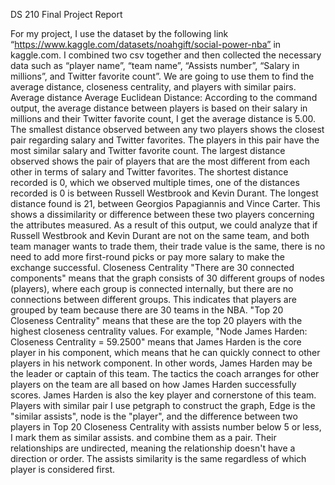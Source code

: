 DS 210 Final Project Report

For my project, I use the dataset by the following link 
“https://www.kaggle.com/datasets/noahgift/social-power-nba” in kaggle.com. I combined two csv together and then collected the necessary data such as “player name”, “team name”, “Assists number”, “Salary in millions”, and Twitter favorite count”.  We are going to use them to find the average distance, closeness centrality, and players with similar pairs.
Average distance
Average Euclidean Distance: According to the command output, the average distance between players is based on their salary in millions and their Twitter favorite count, I get the average distance is 5.00. 
The smallest distance observed between any two players shows the closest pair regarding salary and Twitter favorites. The players in this pair have the most similar salary and Twitter favorite count. The largest distance observed shows the pair of players that are the most different from each other in terms of salary and Twitter favorites.
The shortest distance recorded is 0, which we observed multiple times, one of the distances recorded is 0 is between Russell Westbrook and Kevin Durant.
The longest distance found is 21, between Georgios Papagiannis and Vince Carter. This shows a dissimilarity or difference between these two players concerning the attributes measured.
As a result of this output, we could analyze that if Russell Westbrook and Kevin Durant are not on the same team, and both team manager wants to trade them, their trade value is the same, there is no need to add more first-round picks or pay more salary to make the exchange successful.
Closeness Centrality
"There are 30 connected components" means that the graph consists of 30 different groups of nodes (players), where each group is connected internally, but there are no connections between different groups. This indicates that players are grouped by team because there are 30 teams in the NBA.
"Top 20 Closeness Centrality" means that these are the top 20 players with the highest closeness centrality values. For example, "Node James Harden: Closeness Centrality = 59.2500" means that James Harden is the core player in his component, which means that he can quickly connect to other players in his network component. In other words, James Harden may be the leader or captain of this team. The tactics the coach arranges for other players on the team are all based on how James Harden successfully scores. James Harden is also the key player and cornerstone of this team. 
Players with similar pair
I use petgraph to construct the graph, Edge is the "similar assists", node is the "player", and the difference between two players in Top 20 Closeness Centrality with assists number below 5 or less, I mark them as similar assists. and combine them as a pair. Their relationships are undirected, meaning the relationship doesn't have a direction or order. The assists similarity is the same regardless of which player is considered first.






